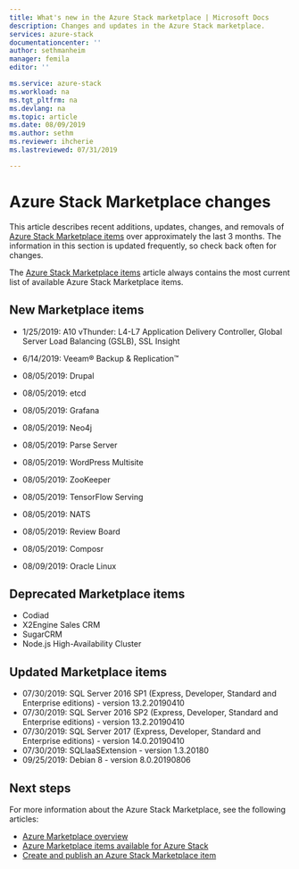 ```yaml
---
title: What's new in the Azure Stack marketplace | Microsoft Docs
description: Changes and updates in the Azure Stack marketplace.
services: azure-stack
documentationcenter: ''
author: sethmanheim
manager: femila
editor: ''

ms.service: azure-stack
ms.workload: na
ms.tgt_pltfrm: na
ms.devlang: na
ms.topic: article
ms.date: 08/09/2019
ms.author: sethm
ms.reviewer: ihcherie
ms.lastreviewed: 07/31/2019

---
```


# Azure Stack Marketplace changes

This article describes recent additions, updates, changes, and removals of [Azure Stack Marketplace items](azure-stack-marketplace-azure-items.md) over approximately the last 3 months. The information in this section is updated frequently, so check back often for changes.

The [Azure Stack Marketplace items](azure-stack-marketplace-azure-items.md) article always contains the most current list of available Azure Stack Marketplace items.

## New Marketplace items

- 1/25/2019: A10 vThunder: L4-L7 Application Delivery Controller, Global Server Load Balancing (GSLB), SSL Insight

- 6/14/2019: Veeam® Backup & Replication™

- 08/05/2019: Drupal

- 08/05/2019: etcd

- 08/05/2019: Grafana

- 08/05/2019: Neo4j

- 08/05/2019: Parse Server

- 08/05/2019: WordPress Multisite

- 08/05/2019: ZooKeeper

- 08/05/2019: TensorFlow Serving

- 08/05/2019: NATS

- 08/05/2019: Review Board

- 08/05/2019: Composr

- 08/09/2019: Oracle Linux



## Deprecated Marketplace items

- Codiad
- X2Engine Sales CRM
- SugarCRM
- Node.js High-Availability Cluster

## Updated Marketplace items

- 07/30/2019: SQL Server 2016 SP1 (Express, Developer, Standard and Enterprise editions) - version 13.2.20190410
- 07/30/2019: SQL Server 2016 SP2 (Express, Developer, Standard and Enterprise editions) - version 13.2.20190410
- 07/30/2019: SQL Server 2017 (Express, Developer, Standard and Enterprise editions) - version 14.0.20190410
- 07/30/2019: SQLIaaSExtension - version 1.3.20180
- 09/25/2019: Debian 8 - version 8.0.20190806

## Next steps

For more information about the Azure Stack Marketplace, see the following articles:

- [Azure Marketplace overview](azure-stack-marketplace.md)
- [Azure Marketplace items available for Azure Stack](azure-stack-marketplace-azure-items.md)
- [Create and publish an Azure Stack Marketplace item](azure-stack-create-and-publish-marketplace-item.md)
